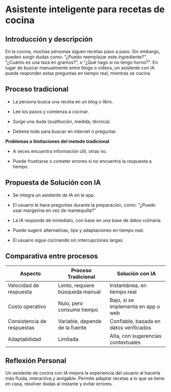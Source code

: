 #  Asistente inteligente para recetas de cocina

## Introducción y descripción
En la cocina, muchas personas siguen recetas paso a paso. Sin embargo, pueden surgir dudas como: “¿Puedo reemplazar este ingrediente?”, “¿Cuánto es una taza en gramos?”, o “¿Qué hago si no tengo horno?”. En lugar de buscar manualmente entre blogs o videos, un asistente con IA puede responder estas preguntas en tiempo real, mientras se cocina.

## Proceso tradicional
- La persona busca una receta en un blog o libro.

- Lee los pasos y comienza a cocinar.

- Surge una duda (sustitución, medida, técnica).

- Detiene todo para buscar en internet o preguntar.
  
**Problemas o limitaciones del metodo tradicional**
- A veces encuentra información útil, otras no.
  
- Puede frustrarse o cometer errores si no encuentra la respuesta a tiempo.

## Propuesta de Solución con IA
- Se integra un asistente de IA en la app.

- El usuario le hace preguntas durante la preparación, como:
“¿Puedo usar margarina en vez de mantequilla?”

- La IA responde de inmediato, con base en una base de datos culinaria.

- Puede sugerir alternativas, tips y adaptaciones en tiempo real.

- El usuario sigue cocinando sin interrupciones largas.

## Comparativa entre procesos

| Aspecto                    | Proceso Tradicional              | Solución con IA                        |
|----------------------------|----------------------------------|----------------------------------------|
| Velocidad de respuesta     | Lento, requiere búsqueda manual  | Instantánea, en tiempo real            |
| Costo operativo            | Nulo, pero consume tiempo        | Bajo, si se implementa en app o web    |
| Consistencia de respuestas | Variable, depende de la fuente   | Confiable, basada en datos verificados |
| Adaptabilidad              | Limitada                         | Alta, con sugerencias contextuales     |

## Reflexión Personal

Un asistente de cocina con IA mejora la experiencia del usuario al hacerla más fluida, interactiva y amigable. Permite adaptar recetas a lo que se tiene en casa, resolver dudas al instante y evitar errores.



